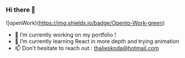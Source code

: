 ### Hi there 👋
![openWork)(https://img.shields.io/badge/Opento-Work-green)
- 🔭 I’m currently working on my portfolio !
- 🌱 I’m currently learning React in more depth and trying animation 
- 📫 Don't hesitate to reach out : thalieskoda@hotmail.com


